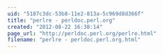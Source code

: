 ```yaml
---
uid: "5187c3dc-53b8-11e2-813a-5c969d8d366f"
title: "perlre - perldoc.perl.org"
created: "2012-08-22 16:38:14"
page_url: "http://perldoc.perl.org/perlre.html"
filename: "perlre - perldoc.perl.org.html"
---
```

